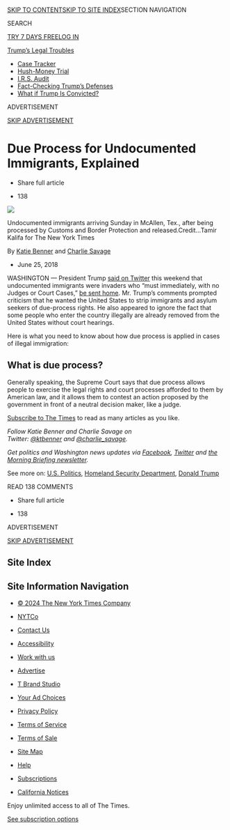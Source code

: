 [  
SKIP TO CONTENT](https://www.nytimes.com/2018/06/25/us/politics/due-process-undocumented-immigrants.html#site-content)[SKIP TO SITE INDEX](https://www.nytimes.com/2018/06/25/us/politics/due-process-undocumented-immigrants.html#site-index)SECTION NAVIGATION

SEARCH

[](https://www.nytimes.com/)

[TRY 7 DAYS FREE](https://www.nytimes.com/subscription?campaignId=79FKF)[LOG IN](https://myaccount.nytimes.com/auth/login?response_type=cookie&client_id=vi&redirect_uri=https%3A%2F%2Fwww.nytimes.com%2Fsubscription%2Fonboarding-offer%3FcampaignId%3D7JFJX%26EXIT_URI%3Dhttps%253A%252F%252Fwww.nytimes.com%252F2018%252F06%252F25%252Fus%252Fpolitics%252Fdue-process-undocumented-immigrants.html&asset=masthead)[](https://myaccount.nytimes.com/auth/login?response_type=cookie&client_id=vi&redirect_uri=https%3A%2F%2Fwww.nytimes.com%2Fsubscription%2Fonboarding-offer%3FcampaignId%3D7JFJX%26EXIT_URI%3Dhttps%253A%252F%252Fwww.nytimes.com%252F2018%252F06%252F25%252Fus%252Fpolitics%252Fdue-process-undocumented-immigrants.html&asset=masthead)

[](https://www.nytimes.com/)

[Trump’s Legal Troubles](https://www.nytimes.com/news-event/donald-trump-investigations)

- [Case Tracker](https://www.nytimes.com/interactive/2023/us/trump-investigations-charges-indictments.html)
- [Hush-Money Trial](https://www.nytimes.com/news-event/trump-ny-hush-money-case)
- [I.R.S. Audit](https://www.nytimes.com/2024/05/11/us/trump-taxes-audit-chicago.html)
- [Fact-Checking Trump’s Defenses](https://www.nytimes.com/2024/04/17/us/politics/trump-cases-defense-fact-check.html)
- [What if Trump Is Convicted?](https://www.nytimes.com/article/trump-investigation-conviction.html)

ADVERTISEMENT

[SKIP ADVERTISEMENT](https://www.nytimes.com/2018/06/25/us/politics/due-process-undocumented-immigrants.html#after-top)

# Due Process for Undocumented Immigrants, Explained

- Share full article
    

- 138
    

![](https://static01.nyt.com/images/2018/06/26/us/26dc-immigrationexplainer1/26dc-immigrationexplainer1-articleLarge.jpg?quality=75&auto=webp&disable=upscale)

Undocumented immigrants arriving Sunday in McAllen, Tex., after being processed by Customs and Border Protection and released.Credit...Tamir Kalifa for The New York Times

By [Katie Benner](http://www.nytimes.com/by/katie-benner) and [Charlie Savage](http://www.nytimes.com/by/charlie-savage)

- June 25, 2018

WASHINGTON — President Trump [said on Twitter](https://twitter.com/realDonaldTrump/status/1010900865602019329) this weekend that undocumented immigrants were invaders who “must immediately, with no Judges or Court Cases,” [be sent home](https://www.nytimes.com/2018/06/24/us/politics/trump-immigration-judges-due-process.html). Mr. Trump’s comments prompted criticism that he wanted the United States to strip immigrants and asylum seekers of due-process rights. He also appeared to ignore the fact that some people who enter the country illegally are already removed from the United States without court hearings.

Here is what you need to know about how due process is applied in cases of illegal immigration:

## What is due process?

Generally speaking, the Supreme Court says that due process allows people to exercise the legal rights and court processes afforded to them by American law, and it allows them to contest an action proposed by the government in front of a neutral decision maker, like a judge.

[Subscribe to The Times](https://www.nytimes.com/subscription?campaignId=8WXW7) to read as many articles as you like.

_Follow Katie Benner and Charlie Savage on Twitter: [@ktbenner](https://twitter.com/ktbenner) and [@charlie_savage](https://twitter.com/charlie_savage)._

_Get politics and Washington news updates via [Facebook](https://www.facebook.com/nytpolitics), [Twitter](https://twitter.com/nytpolitics) and [the Morning Briefing newsletter](http://www.nytimes.com/newsletters/morning-briefing)._

See more on: [U.S. Politics](https://www.nytimes.com/section/politics), [Homeland Security Department](https://www.nytimes.com/topic/organization/homeland-security-department), [Donald Trump](https://www.nytimes.com/spotlight/donald-trump)

READ 138 COMMENTS

- Share full article
    

- 138
    

ADVERTISEMENT

[SKIP ADVERTISEMENT](https://www.nytimes.com/2018/06/25/us/politics/due-process-undocumented-immigrants.html#after-bottom)

## [](https://www.nytimes.com/2018/06/25/us/politics/due-process-undocumented-immigrants.html#commentsContainer)

[](https://www.nytimes.com/2018/06/25/us/politics/due-process-undocumented-immigrants.html)

[](mailto:letters@nytimes.com)

## Site Index

## Site Information Navigation

- [© 2024 The New York Times Company](https://help.nytimes.com/hc/en-us/articles/115014792127-Copyright-notice)

- [NYTCo](https://www.nytco.com/)
- [Contact Us](https://help.nytimes.com/hc/en-us/articles/115015385887-Contact-Us)
- [Accessibility](https://help.nytimes.com/hc/en-us/articles/115015727108-Accessibility)
- [Work with us](https://www.nytco.com/careers/)
- [Advertise](https://advertising.nytimes.com/)
- [T Brand Studio](https://www.tbrandstudio.com/)
- [Your Ad Choices](https://www.nytimes.com/privacy/cookie-policy#how-do-i-manage-trackers)
- [Privacy Policy](https://www.nytimes.com/privacy/privacy-policy)
- [Terms of Service](https://help.nytimes.com/hc/en-us/articles/115014893428-Terms-of-service)
- [Terms of Sale](https://help.nytimes.com/hc/en-us/articles/115014893968-Terms-of-sale)
- [Site Map](https://www.nytimes.com/sitemap/)
- [Help](https://help.nytimes.com/hc/en-us)
- [Subscriptions](https://www.nytimes.com/subscription?campaignId=37WXW)

- [California Notices](https://www.nytimes.com/privacy/privacy-policy/california-notice)

Enjoy unlimited access to all of The Times.

[See subscription options](https://www.nytimes.com/subscription?campaignId=7Q87L)